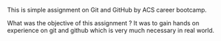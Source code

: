 This is simple assignment on Git and GitHub by ACS career bootcamp.

What was the objective of this assignment ?
It was to gain hands on experience on git and github which is very much necessary in real world.
